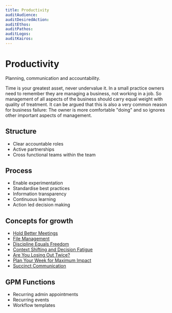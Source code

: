 ```yaml
---
title: Productivity
auditAudience:
auditDesiredAction:
auditEthos:
auditPathos:
auditLogos:
auditKairos:
---
```


# Productivity

Planning, communication and accountability.

Time is your greatest asset, never undervalue it. In a small practice owners need to remember they are managing a business, not working in a job. So management of all aspects of the business should carry equal weight with quality of treatment. It can be argued that this is also a very common reason for business failure: The owner is more comfortable "doing" and so ignores other important aspects of management.

## Structure

- Clear accountable roles
- Active partnerships
- Cross functional teams within the team

## Process

- Enable experimentation
- Standardise best practices
- Information transparency
- Continuous learning
- Action led decision making

## Concepts for growth

- [Hold Better Meetings](./hold-better-meetings.md)
- [File Management](./file-management.md)
- [Discipline Equals Freedom](./discipline-equals-freedom.md)
- [Context Shifting and Decision Fatigue](./context-shifting-and-decision-fatigue.md)
- [Are You Losing Out Twice?](./are-you-losing-out-twice.md)
- [Plan Your Week for Maximum Impact](./plan-your-week-for-maximum-impact.md)
- [Succinct Communication](./succinct-communication.md)

## GPM Functions

- Recurring admin appointments
- Recurring events
- Workflow templates
